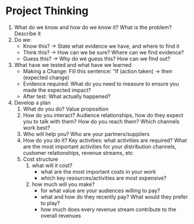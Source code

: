 # Project Thinking

1. What do we know and how do we know it? What is the problem? Describe it
2. Do we:
   * Know this? → State what evidence we have, and where to find it
   * Think this? → How can we be sure? Where can we find evidence?
   * Guess this? → Why do we guess this? How can we find out?
3. What have we tested and what have we learned
   * Making a Change: Fill this sentence: "If \(action taken\) → then \(expected change\)
   * Evidence required: What do you need to measure to ensure you made the expected impact?
   * After test: What actually happened?
4. Develop a plan
   1. What do you do? Value proposition
   2. How do you interact? Audience relationships, how do they expect you to talk with them? How do you reach them? Which channels work best?
   3. Who will help you? Who are your partners/suppliers
   4. How do you do it? Key activities: what activities are required? What are the most important activities for your distribution channels, customer relationships, revenue streams, etc
   5. Cost structure
      1. what will it cost?
         * what are the most important costs in your work
         * which key resources/activities are most expensive?
      2. how much will you make?
         * for what value are your audiences willing to pay?
         * what and how do they recently pay? What would they prefer to play?
         * how much does every revenue stream contribute to the overall revenues

